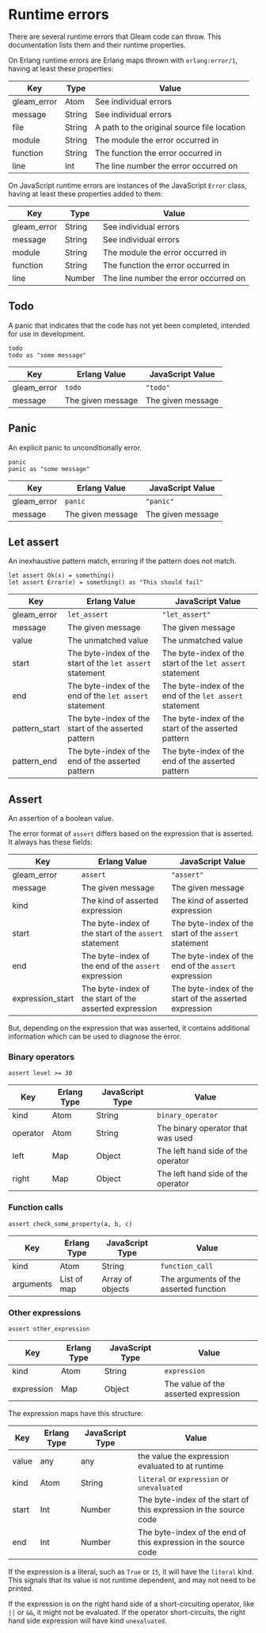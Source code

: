 # Runtime errors

There are several runtime errors that Gleam code can throw. This documentation
lists them and their runtime properties.

On Erlang runtime errors are Erlang maps thrown with `erlang:error/1`, having at
least these properties:

| Key         | Type   | Value                                       |
| ---         | ----   | -----                                       |
| gleam_error | Atom   | See individual errors                       |
| message     | String | See individual errors                       |
| file        | String | A path to the original source file location |
| module      | String | The module the error occurred in            |
| function    | String | The function the error occurred in          |
| line        | Int    | The line number the error occurred on       |

On JavaScript runtime errors are instances of the JavaScript `Error` class,
having at least these properties added to them:

| Key         | Type   | Value                                 |
| ---         | ----   | -----                                 |
| gleam_error | String | See individual errors                 |
| message     | String | See individual errors                 |
| module      | String | The module the error occurred in      |
| function    | String | The function the error occurred in    |
| line        | Number | The line number the error occurred on |

## Todo

A panic that indicates that the code has not yet been completed, intended for
use in development.

```gleam
todo
todo as "some message"
```
| Key         | Erlang Value      | JavaScript Value  |
| ---         | ------------      | ----------------  |
| gleam_error | `todo`            | `"todo"`          |
| message     | The given message | The given message |

## Panic

An explicit panic to unconditionally error.

```gleam
panic
panic as "some message"
```
| Key         | Erlang Value      | JavaScript Value  |
| ---         | ------------      | ----------------  |
| gleam_error | `panic`           | `"panic"`         |
| message     | The given message | The given message |

## Let assert

An inexhaustive pattern match, erroring if the pattern does not match.

```gleam
let assert Ok(x) = something()
let assert Error(e) = something() as "This should fail"
```
| Key                  | Erlang Value                                               | JavaScript Value                                          |
| ---                  | ------------                                               | ----------------                                          |
| gleam_error          | `let_assert`                                               | `"let_assert"`                                            |
| message              | The given message                                          | The given message                                         |
| value                | The unmatched value                                        | The unmatched value                                       |
| start                | The byte-index of the start of the `let assert` statement  | The byte-index of the start of the `let assert` statement |
| end                  | The byte-index of the end of the `let assert` statement    | The byte-index of the end of the `let assert` statement   |
| pattern_start        | The byte-index of the start of the asserted pattern        | The byte-index of the start of the asserted pattern       |
| pattern_end          | The byte-index of the end of the asserted pattern          | The byte-index of the end of the asserted pattern         |

## Assert

An assertion of a boolean value.

The error format of `assert` differs based on the expression that is asserted.
It always has these fields:

| Key              | Erlang Value                                           | JavaScript Value                                       |
| ---              | ------------                                           | ----------------                                       |
| gleam_error      | `assert`                                               | `"assert"`                                             |
| message          | The given message                                      | The given message                                      |
| kind             | The kind of asserted expression                        | The kind of asserted expression                        |
| start            | The byte-index of the start of the `assert` statement  | The byte-index of the start of the `assert` statement  |
| end              | The byte-index of the end of the `assert` expression   | The byte-index of the end of the `assert` expression   |
| expression_start | The byte-index of the start of the asserted expression | The byte-index of the start of the asserted expression |

But, depending on the expression that was asserted, it contains additional
information which can be used to diagnose the error.

### Binary operators

```gleam
assert level >= 30
```

| Key       | Erlang Type  | JavaScript Type  | Value                              |
| ---       | -----------  | ---------------  | -----                              |
| kind      | Atom         | String           | `binary_operator`                  |
| operator  | Atom         | String           | The binary operator that was used  |
| left      | Map          | Object           | The left hand side of the operator |
| right     | Map          | Object           | The left hand side of the operator |

### Function calls

```gleam
assert check_some_property(a, b, c)
```

| Key       | Erlang Type  | JavaScript Type  | Value                                  |
| ---       | -----------  | ---------------  | -----                                  |
| kind      | Atom         | String           | `function_call`                        |
| arguments | List of map  | Array of objects | The arguments of the asserted function |

### Other expressions

```gleam
assert other_expression
```

| Key        | Erlang Type  | JavaScript Type  | Value                                |
| ---        | -----------  | ---------------  | -----                                |
| kind       | Atom         | String           | `expression`                         |
| expression | Map          | Object           | The value of the asserted expression |

The expression maps have this structure:

| Key    | Erlang Type  | JavaScript Type  | Value                                                             |
| ---    | -----------  | ---------------  | -----                                                             |
| value  | any          | any              | the value the expression evaluated to at runtime                  |
| kind   | Atom         | String           | `literal` or `expression` or `unevaluated`                        |
| start  | Int          | Number           | The byte-index of the start of this expression in the source code |
| end    | Int          | Number           | The byte-index of the end of this expression in the source code   |

If the expression is a literal, such as `True` or `15`, it will have the `literal`
kind. This signals that its value is not runtime dependent, and may not need to
be printed.

If the expression is on the right hand side of a short-circuiting operator, like
`||` or `&&`, it might not be evaluated. If the operator short-circuits, the right
hand side expression will have kind `unevaluated`.
